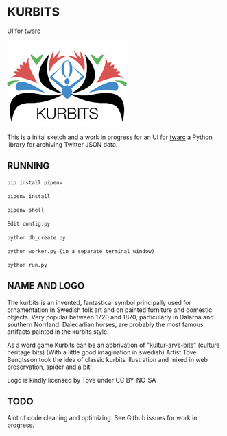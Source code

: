 # KURBITS
UI for twarc

<div style="text: center;">
<img height="200" src="https://github.com/Segerberg/twarcUI/blob/master/app/static/logo.png?raw=true">
</div>

This is a inital sketch and a work in progress for an UI for [twarc](https://github.com/DocNow/twarc) a Python library for archiving Twitter JSON data.

## RUNNING

    pip install pipenv

    pipenv install

    pipenv shell

    Edit config.py

    python db_create.py

    python worker.py (in a separate terminal window)

    python run.py

## NAME AND LOGO
The kurbits is an invented, fantastical symbol principally used for ornamentation in Swedish folk art
and on painted furniture and domestic objects. Very popular between 1720 and 1870, particularly in Dalarna and southern Norrland.
Dalecarlian horses, are probably the most famous artifacts painted in the kurbits style.

As a word game Kurbits can be an abbrivation of "kultur-arvs-bits" (culture heritage bits) (With a little good imagination in swedish)
Artist Tove Bengtsson took the idea of classic kurbits illustration and mixed in web preservation, spider and a bit!

Logo is kindly licensed by Tove under CC BY-NC-SA

## TODO

Alot of code cleaning and optimizing. See Github issues for work in progress.





